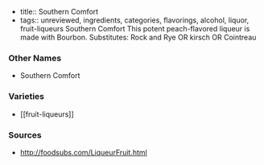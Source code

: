 - title:: Southern Comfort
- tags:: unreviewed, ingredients, categories, flavorings, alcohol, liquor, fruit-liqueurs
Southern Comfort This potent peach-flavored liqueur is made with Bourbon. Substitutes: Rock and Rye OR kirsch OR Cointreau

### Other Names

* Southern Comfort

### Varieties

* [[fruit-liqueurs]]

### Sources
* http://foodsubs.com/LiqueurFruit.html
